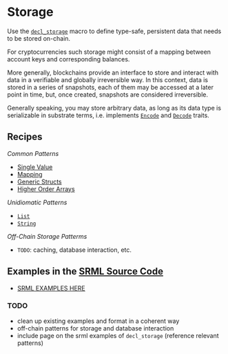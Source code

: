 # Storage

Use the [`decl_storage`](https://wiki.parity.io/decl_storage) macro to define type-safe, persistent data that needs to be stored on-chain.

For cryptocurrencies such storage might consist of a mapping between account keys and corresponding balances. 

More generally, blockchains provide an interface to store and interact with data in a verifiable and globally irreversible way. In this context, data is stored in a series of snapshots, each of them may be accessed at a later point in time, but, once created, snapshots are considered irreversible.

Generally speaking, you may store arbitrary data, as long as its data type is serializable in substrate terms, i.e. implements [`Encode`]() and [`Decode`]() traits.

## Recipes

*Common Patterns*
* [Single Value](./value.md)
* [Mapping](./mapping.md)
* [Generic Structs](./structs.md)
* [Higher Order Arrays](./arrays.md)

*Unidiomatic Patterns*
* [`List`](./list.md)
* [`String`](./string.md)

*Off-Chain Storage Patterms*
* `TODO`: caching, database interaction, etc.

## Examples in the <a href="">SRML Source Code</a>

* [SRML EXAMPLES HERE](https://wiki.parity.io/decl_storage)

### TODO

* clean up existing examples and format in a coherent way
* off-chain patterns for storage and database interaction
* include page on the srml examples of `decl_storage` (reference relevant patterns)